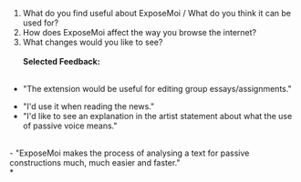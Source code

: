 1) What do you find useful about ExposeMoi / What do you think it can be used for?
2) How does ExposeMoi affect the way you browse the internet?
3) What changes would you like to see?
<br><br><b>Selected Feedback:</b> <br><br>
* "The extension would be useful for editing group essays/assignments." <br>
- "I'd use it when reading the news." <br> 
- "I'd like to see an explanation in the artist statement about what the use of passive voice means." 
<br>
- "ExposeMoi makes the process of analysing a text for passive constructions much, much easier and faster." <br> *
